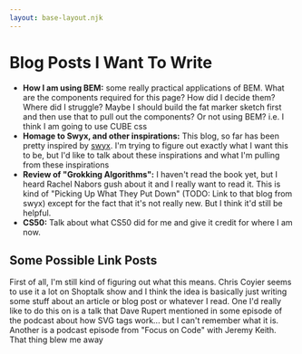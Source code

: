 ```yaml
---
layout: base-layout.njk
---
```


# Blog Posts I Want To Write

- **How I am using BEM:** some really practical applications of BEM. What are
  the components required for this page? How did I decide them? Where did I
  struggle? Maybe I should build the fat marker sketch first and then use that
  to pull out the components? Or not using BEM? i.e. I think I am going to use
  CUBE css
- **Homage to Swyx, and other inspirations:** This blog, so far has been pretty
  inspired by [swyx](swyx.io). I'm trying to figure out exactly what I want this
  to be, but I'd like to talk about these inspirations and what I'm pulling from
  these inspirations
- **Review of "Grokking Algorithms":** I haven't read the book yet, but I heard
  Rachel Nabors gush about it and I really want to read it. This is kind of
  "Picking Up What They Put Down" (TODO: Link to that blog from swyx) except for
  the fact that it's not really new. But I think it'd still be helpful.
- **CS50:** Talk about what CS50 did for me and give it credit for where I am
  now.

## Some Possible Link Posts

First of all, I'm still kind of figuring out what this means. Chris Coyier seems
to use it a lot on Shoptalk show and I think the idea is basically just writing
some stuff about an article or blog post or whatever I read. One I'd really like
to do this on is a talk that Dave Rupert mentioned in some episode of the
podcast about how SVG tags work... but I can't remember what it is. Another is a
podcast episode from "Focus on Code" with Jeremy Keith. That thing blew me away
